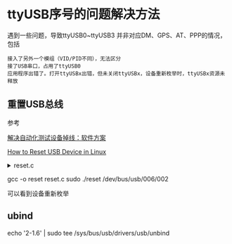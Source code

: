 # ttyUSB序号的问题解决方法 #

遇到一些问题，导致ttyUSB0~ttyUSB3 并非对应DM、GPS、AT、PPP的情况，包括

	接入了另外一个模组（VID/PID不同），无法区分
	接了USB串口，占用了ttyUSB0
	应用程序出错了。打开ttyUSBx出错，但未关闭ttyUSBx，设备重新枚举时，ttyUSBx资源未释放
	
重置USB总线
---------

参考 

[解决自动化测试设备掉线：软件方案](https://testerhome.com/topics/9172)

[How to Reset USB Device in Linux](https://blog.csdn.net/mirkerson/article/details/9047831)

<details>
<summary>reset.c</summary>
<pre><code>	

	/*重启usb硬件端口*/
	#include <stdio.h>
	#include <unistd.h>
	#include <fcntl.h>
	#include <errno.h>
	#include <sys/ioctl.h>
	#include <linux/usbdevice_fs.h>

	int main(int argc, char **argv)
	{
	    const char *filename;
	    int fd;
	    int rc;
	
	    if (argc != 2) {
	        fprintf(stderr, "Usage: usbreset device-filename\n");
	        return 1;
	    }
	    filename = argv[1];//表示usb的ID
	
	    fd = open(filename, O_WRONLY);
	    if (fd < 0) {
	        perror("Error opening output file");
	        return 1;
	    }
	
	    printf("Resetting USB device %s\n", filename);
	    rc = ioctl(fd, USBDEVFS_RESET, 0);//ioctl是设备驱动中，对I/O设备进行管理的函数
	    if (rc < 0) {
	        perror("Error in ioctl");
	        return 1;
	    }
	    printf("Reset successful\n");
	
	    close(fd);
	    return 0;
	}

</code></pre>
</details>

gcc -o reset reset.c
sudo ./reset /dev/bus/usb/006/002

可以看到设备重新枚举

ubind
----


echo '2-1.6' | sudo tee /sys/bus/usb/drivers/usb/unbind



